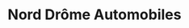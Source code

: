 ---
title: "Nord Drôme Automobiles"
url: /saint-rambert-dalbon/nord-drome-automobiles/
shop: réparation de voitures
---